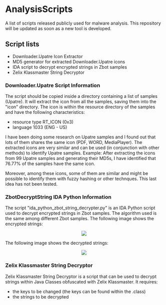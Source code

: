 # AnalysisScripts
A list of scripts released publicly used for malware analysis.
This repository will be updated as soon as a new tool is developed.

## Script lists

- Downloader.Upatre Icon Extractor
- MD5 generator for extracted Downloader.Upatre icons
- IDA script to decrypt encrypted strings in Zbot samples
- Zelix Klassmaster String Decryptor
 
### Downloader.Upatre Script Information
The script should be copied inside a directory containing a list of samples (Upatre). 
It will extract the icon from all the samples, saving them into the "icon" directory.
The icon is within the resource directory of the samples and have the following characteristics:
- resource type RT_ICON (0x3)
- language 1033 (ENG - US)

I have been doing some research on Upatre samples and I found out that lots of them shares 
the same icon (PDF, WORD, MediaPlayer).
The extracted icons are very similar and can be used (in conjunction with other methods) 
to identify Upatre samples. 
Example:
After extracting the icons from 99 Upatre samples and generating their MD5s, I have identified that 
76.77% of the samples have the same icon.

Moreover, among these icons, some of them are similar and might be possible to identify them with fuzzy 
hashing or other technques. This last idea has not been tested.

### ZbotDecryptString IDA Python Information
The script "ida_python_zbot_string_decrypter.py" is an IDA Python script used to decrypt encrypted strings
in Zbot samples. The algorithm used is the same among different Zbot samples.
The following image shows the encrypted strings:
<p align="center">
  <img src="https://raw.githubusercontent.com/Ptr32Void/AnalysisScript/master/IDAScripts/enc_strings_screen.JPG"/>
</p>
The following image shows the decrypted strings:
<p align="center">
  <img src="https://raw.githubusercontent.com/Ptr32Void/AnalysisScript/master/IDAScripts/dec_strings_screen.JPG"/>
</p>

### Zelix Klassmaster String Decryptor
Zelix Klassmaster String Decryptor is a script that can be used to decrypt strings within Java Classes
obfuscated with Zelix Klassmaster. It requires:
- the keys to be changed (the keys can be found within the .class)
- the strings to be decrypted